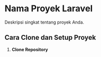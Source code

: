 # Nama Proyek Laravel

Deskripsi singkat tentang proyek Anda.

## Cara Clone dan Setup Proyek

1. **Clone Repository**
  
